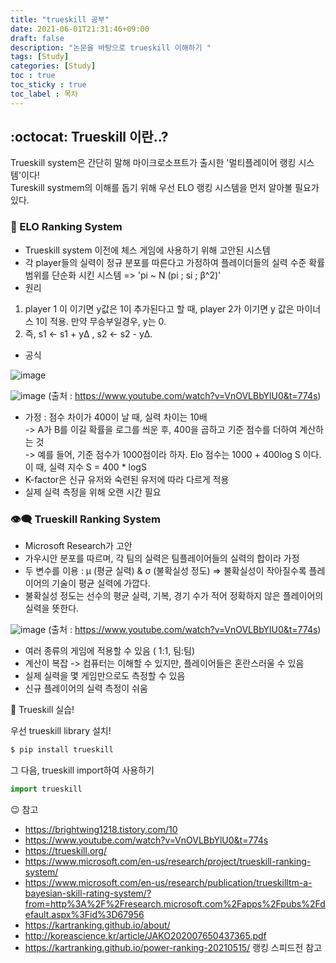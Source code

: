 ```yaml
---
title: "trueskill 공부"
date: 2021-06-01T21:31:46+09:00
draft: false
description: "논문을 바탕으로 trueskill 이해하기 "
tags: [Study]
categories: [Study]
toc : true
toc_sticky : true
toc_label : 목차
---
```




## :octocat: Trueskill 이란..?

Trueskill system은 간단히 말해 마이크로소프트가 출시한 '멀티플레이어 랭킹 시스템'이다! </br>
Tureskill systmem의 이해를 돕기 위해 우선 ELO 랭킹 시스템을 먼저 알아볼 필요가 있다.  </br>


### :eyes: ELO Ranking System

* Trueskill system 이전에 체스 게임에 사용하기 위해 고안된 시스템</br>
* 각 player들의 실력이 정규 분포를 따른다고 가정하여 플레이더들의 실력 수준 확률 범위를 단순화 시킨 시스템 => 'pi ~ N (pi ; si ; β^2)'</br>
* 원리 
 1. player 1 이 이기면 y값은 1이 추가된다고 할 때, player 2가 이기면 y 값은 마이너스 1이 적용. 만약 무승부일경우, y는 0. </br>
 2. 즉, s1 ← s1 + yΔ ,  s2 ← s2 - yΔ. 
  
* 공식 </br>

<!-- 숫자를 이용하여 이해해보자면, 다음과 같이 예시를 들 수 있다. 
음, 간단히 말하자면 A:B 가 3:2일 때, A가 B를 이길 확률을 로그를 사용한 후 400을 곱하고 기준 점수를 더하여 계산하는 것이 Elo 점수이다. 
예를 들어, 기준 점수가 1000 점 일 때, 실력지수를 구하기 위한 Elo 점수 = 1000 + 400 log S , where 실력 지수 S = 400*logS.
이렇게 하는 이유 는 차이가 10배일 때, 400 점 차이나게 만든다  (최근에 사용되는 경우는 가우시안 대신 로그 distribution 을 사용한다.) 
 ELO System에는 "점수 차이가 400이 날 때, 실력 차이는 10배가 난다"는 가정이 삽입되어 있다. -->

![image](https://user-images.githubusercontent.com/61037197/130185178-9e656539-e5bf-4b6e-8549-927f974e30a0.png)

![image](https://user-images.githubusercontent.com/61037197/130185437-abdcf55f-5b4c-4704-bd24-f75fc08537b6.png)
(출처 : https://www.youtube.com/watch?v=VnOVLBbYlU0&t=774s)
* 가정 : 점수 차이가 400이 날 때, 실력 차이는 10배</br>
  -> A가 B를 이길 확률을 로그를 씌운 후, 400을 곱하고 기준 점수를 더하여 계산하는 것 </br>
  -> 예를 들어, 기준 점수가 1000점이라 하자. Elo 점수는 1000 + 400log S 이다. 이 때, 실력 지수 S = 400 * logS
* K-factor은 신규 유저와 숙련된 유저에 따라 다르게 적용
* 실제 실력 측정을 위해 오랜 시간 필요


### :eye_speech_bubble: Trueskill Ranking System

* Microsoft Research가 고안
* 가우시안 분포를 따르며, 각 팀의 실력은 팀플레이어들의 실력의 합이라 가정
* 두 변수를 이용 : μ (평균 실력) & σ (불확실성 정도) => 불확실성이 작아질수록 플레이어의 기술이 평균 실력에 가깝다. 
* 불확실성 정도는 선수의 평균 실력, 기복, 경기 수가 적어 정확하지 않은 플레이어의 실력을 뜻한다. 
<!-- 이 모형은 각 선수의 시간에 따라 서서히 변하는 skill 값 s가 평균 mu, 표준편차 sigma의 정규 분포를 따른다고(베이지안 추론에서의 사전분포) 가정하고 선수가 각 경기에서 보여주는 performance p 는 평균이 s, 표준편차가 beta(권장되는 값은 (초기 sigma)/2. 이 블로그에서는 1000/2 = 500.)인 정규 분포를 따른다고 가정한다.
매 트랙마다 우리가 관측하는 것은 개인전의 경우 각 선수의 performance p의 순위, 팀전의 경우 각 팀의 p의 합이 어느 쪽이 큰 지이다. 랭킹 모형은 이 관측된 값을 토대로 approximate message passing이라는 방법을 통해 s의 사후 분포(경기 결과가 주어졌을 때의 s의 분포)를 계산한다. 계산된 사후 분포는 사전 분포와 마찬가지로 평균 mu’, 표준편차 sigma’를 따르는 정규 분포로 나타나고, 이 사후 분포를 이후 트랙에서 각 선수의 skill에 대한 사전 분포로 사용하게 되어 mu와 sigma를 점진적으로 업데이트해나가게 된다. (조금 더 정확하게는 시간에 따른 skill의 변화를 원활하게 추정하기 위해 다음 사전 분포의 분산을 약간 더 키워 주는 추가적인 파라미터 tau가 사용된다.)

이 블로그의 모든 모형에는 다음 파라미터가 사용된다: 초기 mu = 3000, 초기 sigma = 1000, beta = 500, tau = 10. -->

![image](https://user-images.githubusercontent.com/61037197/130193216-cb073530-26e7-497b-a403-4a855711f670.png)
(출처 : https://www.youtube.com/watch?v=VnOVLBbYlU0&t=774s)

* 여러 종류의 게임에 적용할 수 있음 ( 1:1, 팀:팀)
* 계산이 복잡 -> 컴퓨터는 이해할 수 있지만, 플레이어들은 혼란스러울 수 있음
* 실제 실력을 몇 게임만으로도 측정할 수 있음
* 신규 플레이어의 실력 측정이 쉬움 
<!-- 
ELO 의 문제점 중, 플레이어의 경험이나 기복 등을 고려하지 않는다는 점이 있었는데 그것을 보완한 것이라고 할 수 있다.

트루스킬에서 가장 인상적이었던 것은 플레이어의 스킬 자체를 그냥 숫자로 나타내는 것이 아닌, (mean, variation) pair 로 나타낸다는 점이었다. 선수의 평균적인 실력, 기복, 경기 수가 적어 정확하지 않은 플레이어의 uncertainty 도 고려한 점이었다.

알고리즘에서 예상한 결과가 나오면 uncertainty 가 줄어들고, 예상하지 못한 upset 이 나왔을 땐 uncertainty 가 늘어난다.


TrueSkill의 가장 큰 장점은 수렴속도인 것 같다. 유저 당 5게임 정도면 수렴이 되는데 ELO와 비교해보았을 땐 어-썸한 차이이다. -->

:dragon: Trueskill 실습!

우선 trueskill library 설치!
```python
$ pip install trueskill

```
그 다음, trueskill import하여 사용하기 
```python
import trueskill 
```






😉 참고 
* https://brightwing1218.tistory.com/10
* https://www.youtube.com/watch?v=VnOVLBbYlU0&t=774s
* https://trueskill.org/
* https://www.microsoft.com/en-us/research/project/trueskill-ranking-system/
* https://www.microsoft.com/en-us/research/publication/trueskilltm-a-bayesian-skill-rating-system/?from=http%3A%2F%2Fresearch.microsoft.com%2Fapps%2Fpubs%2Fdefault.aspx%3Fid%3D67956
* https://kartranking.github.io/about/
* http://koreascience.kr/article/JAKO202007650437365.pdf
* https://kartranking.github.io/power-ranking-20210515/ 랭킹 스피드전 참고
